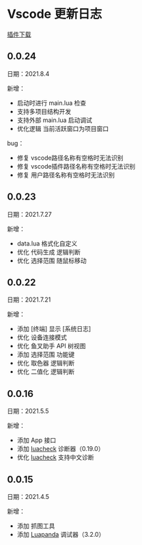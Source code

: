 # Vscode 更新日志
[插件下载](https://gitee.com/lua_development/yxzhushou/blob/master/vscode插件安装包)
<!-- 已知bug：-->
<!-- lua.exe会被360当作木马删除 需要重新编译lua,dll分离-->
<!-- 不允许终端修改为cmd启动，只能pshell 技术原因，无法获取当前终端类型-->
## 0.0.24
日期：2021.8.4

新增：
+ 启动时进行 main.lua 检查
+ 支持多项目结构开发
+ 支持外部 main.lua 启动调试
+ 优化逻辑 当前活跃窗口为项目窗口

bug：
+ 修复 vscode路径名称有空格时无法识别
+ 修复 vscode插件路径名称有空格时无法识别
+ 修复 用户路径名称有空格时无法识别

## 0.0.23
日期：2021.7.27

新增：
+ data.lua 格式化自定义 
+ 优化 代码生成 逻辑判断
+ 优化 选择范围 随鼠标移动

## 0.0.22
日期：2021.7.21

新增：
+ 添加 \[终端\] 显示 \[系统日志\]
+ 优化 设备连接模式
+ 优化 鱼叉助手 API 树视图
+ 添加 选择范围 功能键
+ 优化 取色器 逻辑判断
+ 优化 二值化 逻辑判断

## 0.0.16
日期：2021.5.5

新增：
+ 添加 App 接口
+ 添加 [luacheck](https://github.com/mpeterv/luacheck) 诊断器（0.19.0）
+ 优化 [luacheck](https://github.com/mpeterv/luacheck) 支持中文诊断

## 0.0.15
日期：2021.4.5

新增：
+ 添加 抓图工具
+ 添加 [Luapanda](https://github.com/Tencent/LuaPanda) 调试器（3.2.0）